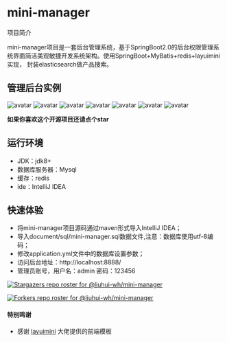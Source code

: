 # mini-manager

项目简介

mini-manager项目是一套后台管理系统，基于SpringBoot2.0的后台权限管理系统界面简洁美观敏捷开发系统架构。使用SpringBoot+MyBatis+redis+layuimini实现，
封装elasticsearch做产品搜索。

## 管理后台实例

![avatar](document/images/登录.png)
![avatar](document/images/欢迎页.png)
![avatar](document/images/管理员.png)
![avatar](document/images/权限.png)
![avatar](document/images/角色.png)
![avatar](document/images/商品.png)
![avatar](document/images/用户.png)

**如果你喜欢这个开源项目还请点个star**





## 运行环境

* JDK：jdk8+
* 数据库服务器：Mysql
* 缓存：redis
* ide：IntelliJ IDEA

## 快速体验

* 将mini-manager项目源码通过maven形式导入IntelliJ IDEA；
* 导入document/sql/mini-manager.sql数据文件,注意：数据库使用utf-8编码；
* 修改application.yml文件中的数据库设置参数；
* 访问后台地址：http://localhost:8888/
* 管理员账号，用户名：admin 密码：123456





[![Stargazers repo roster for @liuhui-wh/mini-manager](https://reporoster.com/stars/liuhui-wh/mini-manager)](https://github.com/liuhui-wh/mini-manager/stargazers)


[![Forkers repo roster for @liuhui-wh/mini-manager](https://reporoster.com/forks/liuhui-wh/mini-manager)](https://github.com/liuhui-wh/mini-manager/network/members)


#### 特别鸣谢

- 感谢 [layuimini](https://github.com/zhongshaofa/layuimini) 大佬提供的前端模板



